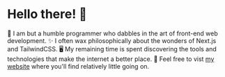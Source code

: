 # Hello there! 🚀

🧙 I am but a humble programmer who dabbles in the art of front-end web development.
✨ I often wax philosophically about the wonders of Next.js and TailwindCSS.
🖥️ My remaining time is spent discovering the tools and technologies that make the internet a better place.
🏡 Feel free to vist [my website](https://sizwe.vercel.app/) where you'll find relatively little going on.

<!--
**seezmash/seezmash** is a ✨ _special_ ✨ repository because its `README.md` (this file) appears on your GitHub profile.

Here are some ideas to get you started:

- 🔭 I’m currently working on ...
- 🌱 I’m currently learning ...
- 👯 I’m looking to collaborate on ...
- 🤔 I’m looking for help with ...
- 💬 Ask me about ...
- 📫 How to reach me: ...
- 😄 Pronouns: ...
- ⚡ Fun fact: ...
-->
